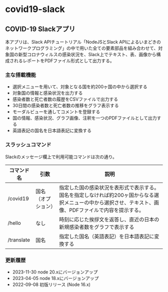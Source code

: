 # covid19-slack

## COVID-19 Slackアプリ

本アプリは、Slack APIチュートリアル「NodeJSとSlack APIによるいまどきのネットワークプログラミング」の中で用いた全ての要素部品を組み合わせて、対象国の新型コロナウィルスの感染状況を、Slack上でテキスト、表、画像から構成されるレポートをPDFファイル形式として出力する。

### 主な搭載機能

- 選択メニューを用いて、対象となる国を約200ヶ国の中から選択する
- 対象国の情報と感染状況を出力する
- 感染者数と死亡者数の履歴をCSVファイルで出力する
- 30日間の感染者数と死亡者数の推移をグラフ表示する
- モーダルビューを通してコメントを登録する
- 国の情報、感染状況、グラフ画像、注釈を一つのPDFファイルとして出力する
- 英語表記の国名を日本語表記に変換する

### スラッシュコマンド

Slackのメッセージ欄上で利用可能コマンドは次の通り。

| コマンド名 | 引数 | 説明 |
| ---- | ---- | ---- |
| /covid19 | 国名（オプション） | 指定した国の感染状況を表形式で表示する。国名を指定しなければ約200ヶ国からなる選択メニューの中から選択させ、テキスト、画像、PDFファイルで内容を提示する。 |
| /hello | なし | 時刻に応じた挨拶文を返答し、直近の日本の新規感染者数をグラフで表示する |
| /translate | 国名 | 指定した国名（英語表記）を日本語表記に変換する |

### 更新履歴

- 2023-11-30 node 20.xにバージョンアップ
- 2023-04-05 node 18.xにバージョンアップ
- 2022-09-08 初版リリース (Node 16.x)
